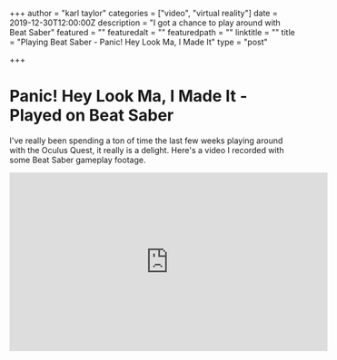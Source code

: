 +++
author = "karl taylor"
categories = ["video", "virtual reality"]
date = 2019-12-30T12:00:00Z
description = "I got a chance to play around with Beat Saber"
featured = ""
featuredalt = ""
featuredpath = ""
linktitle = ""
title = "Playing Beat Saber - Panic! Hey Look Ma, I Made It"
type = "post"

+++
# Panic! Hey Look Ma, I Made It - Played on Beat Saber

I've really been spending a ton of time the last few weeks playing around with the Oculus Quest, it really is a delight. Here's a video I recorded with some Beat Saber gameplay footage.

<iframe width="560" height="315" src="https://www.youtube.com/embed/0WX2Ne1BNpo" title="YouTube video player" frameborder="0" allow="accelerometer; autoplay; clipboard-write; encrypted-media; gyroscope; picture-in-picture" allowfullscreen></iframe>
